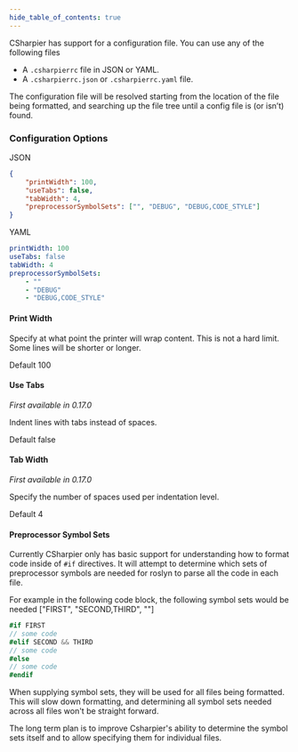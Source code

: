 ```yaml
---
hide_table_of_contents: true
---
```


CSharpier has support for a configuration file. You can use any of the following files
- A ```.csharpierrc``` file in JSON or YAML.
- A ```.csharpierrc.json``` or ```.csharpierrc.yaml``` file.

The configuration file will be resolved starting from the location of the file being formatted, and searching up the file tree until a config file is (or isn’t) found.

### Configuration Options
JSON
```json
{
    "printWidth": 100,
    "useTabs": false,
    "tabWidth": 4,
    "preprocessorSymbolSets": ["", "DEBUG", "DEBUG,CODE_STYLE"]
}
```
YAML
```yaml
printWidth: 100
useTabs: false
tabWidth: 4
preprocessorSymbolSets:
    - ""
    - "DEBUG"
    - "DEBUG,CODE_STYLE"
```

#### Print Width
Specify at what point the printer will wrap content. This is not a hard limit. Some lines will be shorter or longer.

Default 100
#### Use Tabs
_First available in 0.17.0_

Indent lines with tabs instead of spaces.

Default false
#### Tab Width
_First available in 0.17.0_

Specify the number of spaces used per indentation level.

Default 4

#### Preprocessor Symbol Sets
Currently CSharpier only has basic support for understanding how to format code inside of `#if` directives.
It will attempt to determine which sets of preprocessor symbols are needed for roslyn to parse all the code in each file.

For example in the following code block, the following symbol sets would be needed ["FIRST", "SECOND,THIRD", ""]
```c#
#if FIRST
// some code
#elif SECOND && THIRD
// some code
#else
// some code
#endif

```

When supplying symbol sets, they will be used for all files being formatted. This will slow down formatting, and determining all symbol sets needed across all files won't be straight forward.

The long term plan is to improve Csharpier's ability to determine the symbol sets itself and to allow specifying them for individual files.
